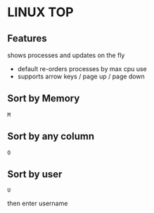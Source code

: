 # LINUX TOP

## Features
shows processes and updates on the fly
- default re-orders processes by max cpu use
- supports arrow keys / page up / page down

## Sort by Memory

`M`

## Sort by any column

`O`

## Sort by user

`U`

then enter username
